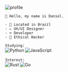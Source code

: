 ![profile](https://i.imgur.com/jO6NmI9.jpg)<br>

```
🎈 Hello, my name is Daniel.

- 🏴󠁩󠁮󠁢󠁲󠁿 Located in Brazil
- ✏️ UX/UI Designer
- ⌨️ Developer
- 👾 Ethical Hacker
```

`Studying:`<br>
![Python](https://img.shields.io/badge/python-black?&style=for-the-badge&logo=python&logoColor=python)
![JavaScript](https://img.shields.io/badge/javascript-white?&style=for-the-badge&logo=javascript&logoColor=yellow)
<br><br>
`Interest:`<br>
![Rust](https://img.shields.io/badge/rust-black?&style=for-the-badge&logo=rust&logoColor=rust)
![Go](https://img.shields.io/badge/go-white?&style=for-the-badge&logo=go&logoColor=go)

